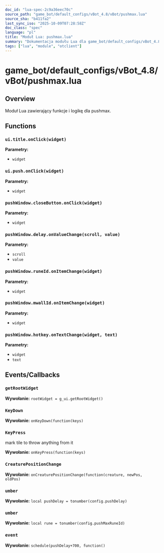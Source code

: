 ```yaml
---
doc_id: "lua-spec-2c9a36eec70c"
source_path: "game_bot/default_configs/vBot_4.8/vBot/pushmax.lua"
source_sha: "b411fa2"
last_sync_iso: "2025-10-09T07:28:58Z"
doc_class: "spec"
language: "pl"
title: "Moduł Lua: pushmax.lua"
summary: "Dokumentacja modułu Lua dla game_bot/default_configs/vBot_4.8/vBot/pushmax.lua"
tags: ["lua", "module", "otclient"]
---
```


# game_bot/default_configs/vBot_4.8/vBot/pushmax.lua

## Overview

Moduł Lua zawierający funkcje i logikę dla pushmax.

## Functions

### `ui.title.onClick(widget)`

**Parametry:**

- `widget`

### `ui.push.onClick(widget)`

**Parametry:**

- `widget`

### `pushWindow.closeButton.onClick(widget)`

**Parametry:**

- `widget`

### `pushWindow.delay.onValueChange(scroll, value)`

**Parametry:**

- `scroll`
- `value`

### `pushWindow.runeId.onItemChange(widget)`

**Parametry:**

- `widget`

### `pushWindow.mwallId.onItemChange(widget)`

**Parametry:**

- `widget`

### `pushWindow.hotkey.onTextChange(widget, text)`

**Parametry:**

- `widget`
- `text`

## Events/Callbacks

### `getRootWidget`

**Wywołanie:** `rootWidget = g_ui.getRootWidget()`

### `KeyDown`

**Wywołanie:** `onKeyDown(function(keys)`

### `KeyPress`

mark tile to throw anything from it

**Wywołanie:** `onKeyPress(function(keys)`

### `CreaturePositionChange`

**Wywołanie:** `onCreaturePositionChange(function(creature, newPos, oldPos)`

### `umber`

**Wywołanie:** `local pushDelay = tonumber(config.pushDelay)`

### `umber`

**Wywołanie:** `local rune = tonumber(config.pushMaxRuneId)`

### `event`

**Wywołanie:** `schedule(pushDelay+700, function()`
